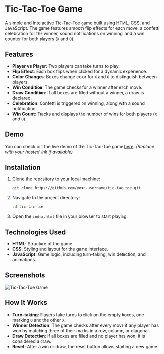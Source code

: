 # Tic-Tac-Toe Game

A simple and interactive Tic-Tac-Toe game built using HTML, CSS, and JavaScript. The game features smooth flip effects for each move, a confetti celebration for the winner, sound notifications on winning, and a win counter for both players (`X` and `O`).

## Features

- **Player vs Player**: Two players can take turns to play.
- **Flip Effect**: Each box flips when clicked for a dynamic experience.
- **Color Changes**: Boxes change color for `X` and `O` to distinguish between players.
- **Win Condition**: The game checks for a winner after each move.
- **Draw Condition**: If all boxes are filled without a winner, a draw is declared.
- **Celebration**: Confetti is triggered on winning, along with a sound notification.
- **Win Count**: Tracks and displays the number of wins for both players (`X` and `O`).

## Demo

You can check out the live demo of the Tic-Tac-Toe game [here](#). *(Replace with your hosted link if available)*

## Installation

1. Clone the repository to your local machine:
    ```bash
    git clone https://github.com/your-username/tic-tac-toe.git
    ```
2. Navigate to the project directory:
    ```bash
    cd tic-tac-toe
    ```
3. Open the `index.html` file in your browser to start playing.

## Technologies Used

- **HTML**: Structure of the game.
- **CSS**: Styling and layout for the game interface.
- **JavaScript**: Game logic, including turn-taking, win detection, and animations.

## Screenshots

![Tic-Tac-Toe Game](path-to-your-screenshot.png)

## How It Works

- **Turn-taking**: Players take turns to click on the empty boxes, one marking `O` and the other `X`.
- **Winner Detection**: The game checks after every move if any player has won by matching three of their marks in a row, column, or diagonal.
- **Draw Detection**: If all boxes are filled and no player has won, it is considered a draw.
- **Reset**: After a win or draw, the reset button allows starting a new game.



